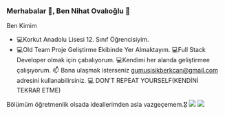 ### Merhabalar 👋, Ben Nihat Ovalıoğlu 👋 
Ben Kimim
- 💻Korkut Anadolu Lisesi 12. Sınıf Öğrencisiyim.
- 💻Old Team Proje Geliştirme Ekibinde Yer Almaktayım.
💻Full Stack Developer olmak için çabalıyorum.
💻Kendimi her alanda geliştirmee çalışıyorum.
📫 Bana ulaşmak isterseniz gumusisikberkcan@gmail.com adresini kullanabilirsiniz.
💻 DON'T REPEAT YOURSELF(KENDİNİ TEKRAR ETME)

Bölümüm öğretmenlik olsada ideallerimden asla vazgeçemem.🎖️
![](https://komarev.com/ghpvc/?username=Stephantouchh&color=green&style=plastic&label=Profil+Görüntülenme)
<img src="https://github-readme-stats.vercel.app/api?username=Stephantouchh&&show_icons=true&title_color=ffffff&icon_color=bb2acf&text_color=daf7dc&bg_color=151515">

<!--
**Stephantouchh/Stephantouchh** is a ✨ _special_ ✨ repository because its `README.md` (this file) appears on your GitHub profile.

Here are some ideas to get you started:

- 🔭 I’m currently working on ...
- 🌱 I’m currently learning ...
- 👯 I’m looking to collaborate on ...
- 🤔 I’m looking for help with ...
- 💬 Ask me about ...
- 📫 How to reach me: ...
- 😄 Pronouns: ...
- ⚡ Fun fact: ...
-->
